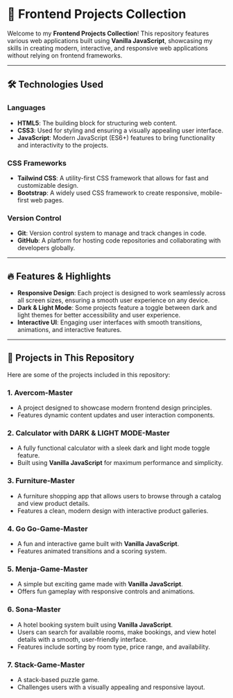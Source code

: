 # 🚀 **Frontend Projects Collection**

Welcome to my **Frontend Projects Collection**! This repository features various web applications built using **Vanilla JavaScript**, showcasing my skills in creating modern, interactive, and responsive web applications without relying on frontend frameworks.

---

## 🛠️ **Technologies Used**

### **Languages**
- **HTML5**: The building block for structuring web content.
- **CSS3**: Used for styling and ensuring a visually appealing user interface.
- **JavaScript**: Modern JavaScript (ES6+) features to bring functionality and interactivity to the projects.

### **CSS Frameworks**
- **Tailwind CSS**: A utility-first CSS framework that allows for fast and customizable design.
- **Bootstrap**: A widely used CSS framework to create responsive, mobile-first web pages.

### **Version Control**
- **Git**: Version control system to manage and track changes in code.
- **GitHub**: A platform for hosting code repositories and collaborating with developers globally.

---

## 🔥 **Features & Highlights**
- **Responsive Design**: Each project is designed to work seamlessly across all screen sizes, ensuring a smooth user experience on any device.
- **Dark & Light Mode**: Some projects feature a toggle between dark and light themes for better accessibility and user experience.
- **Interactive UI**: Engaging user interfaces with smooth transitions, animations, and interactive features.

---

## 📂 **Projects in This Repository**

Here are some of the projects included in this repository:

### 1. **Avercom-Master**
   - A project designed to showcase modern frontend design principles.
   - Features dynamic content updates and user interaction components.

### 2. **Calculator with DARK & LIGHT MODE-Master**
   - A fully functional calculator with a sleek dark and light mode toggle feature.
   - Built using **Vanilla JavaScript** for maximum performance and simplicity.

### 3. **Furniture-Master**
   - A furniture shopping app that allows users to browse through a catalog and view product details.
   - Features a clean, modern design with interactive product galleries.

### 4. **Go Go-Game-Master**
   - A fun and interactive game built with **Vanilla JavaScript**.
   - Features animated transitions and a scoring system.

### 5. **Menja-Game-Master**
   - A simple but exciting game made with **Vanilla JavaScript**.
   - Offers fun gameplay with responsive controls and animations.

### 6. **Sona-Master**
   - A hotel booking system built using **Vanilla JavaScript**.
   - Users can search for available rooms, make bookings, and view hotel details with a smooth, user-friendly interface.
   - Features include sorting by room type, price range, and availability.

### 7. **Stack-Game-Master**
   - A stack-based puzzle game.
   - Challenges users with a visually appealing and responsive layout.
